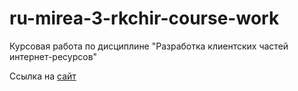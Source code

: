 # ru-mirea-3-rkchir-course-work
Курсовая работа по дисциплине "Разработка клиентских частей интернет-ресурсов"


Ссылка на [сайт](https://eatthecookies.github.io/ru-mirea-3-rkchir-course-work/)
